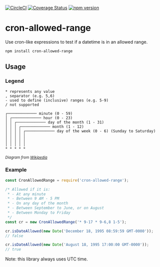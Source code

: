 [![CircleCI](https://circleci.com/gh/neverendingqs/cron-allowed-range.svg?style=svg)](https://circleci.com/gh/neverendingqs/cron-allowed-range)
[![Coverage
Status](https://coveralls.io/repos/github/neverendingqs/cron-allowed-range/badge.svg?branch=master)](https://coveralls.io/github/neverendingqs/cron-allowed-range?branch=master)
[![npm
version](https://badge.fury.io/js/cron-allowed-range.svg)](https://badge.fury.io/js/cron-allowed-range)

# cron-allowed-range
Use cron-like expressions to test if a datetime is in an allowed range.

```sh
npm install cron-allowed-range
```

## Usage

### Legend

```
* represents any value
, separator (e.g. 5,6)
- used to define (inclusive) ranges (e.g. 5-9)
/ not supported
```

```
┌───────────── minute (0 - 59)
│ ┌───────────── hour (0 - 23)
│ │ ┌───────────── day of the month (1 - 31)
│ │ │ ┌───────────── month (1 - 12)
│ │ │ │ ┌───────────── day of the week (0 - 6) (Sunday to Saturday)
│ │ │ │ │
│ │ │ │ │
│ │ │ │ │
* * * * *
```
<small>_Diagram from
[Wikipedia](https://en.wikipedia.org/wiki/Cron#Overview)_</small>

### Example

```js
const CronAllowedRange = require('cron-allowed-range');

/* Allowed if it is:
 * - At any minute
 * - Between 9 AM - 5 PM
 * - On any day of the month
 * - Between September to June, or on August
 * - Between Monday to Friday
 */
const cr = new CronAllowedRange('* 9-17 * 9-6,8 1-5');

cr.isDateAllowed(new Date('December 18, 1995 08:59:59 GMT-0000'));
// false

cr.isDateAllowed(new Date('August 18, 1995 17:00:00 GMT-0000'));
// true
```

Note: this library always uses UTC time.
